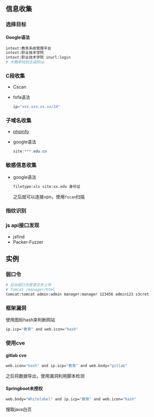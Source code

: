 ## 信息收集

### 选择目标

#### Google语法

```bash
intext:教务系统管理平台
intext:职业技术学院
intext:职业技术学院 inurl:login
# 大概率找到主站的ip
```

### C段收集

- Cscan

- fofa语法

  ```bash
  ip="xxx.xxx.xx.xx/24"
  ```

  

### 子域名收集

- [phpinfo](https://phpinfo.me/domain/)

- google语法

  ```java
  site:***.edu.cn
  ```

### 敏感信息收集

- google语法

  ```bash
  filetype:xls site:xx.edu 身份证
  ```

  之后就可以连接vpn，使用`fscan`扫描

### 指纹识别

### js api接口发现

- jsfind
- Packer-Fuzzer

## 实例

### 弱口令

```bash
# 后台弱口令登录文件上传
# Tomcat /manager/html
tomcat:tomcat admin:admin manager:manager 123456 admin123 s3cret
```

### 框架漏洞

使用图标hash来判断网站

```bash
ip.icp="教育" and web.icon="hash"
```

### 使用cve

#### gitlab cve

```bash
web.icon="hash" and ip.icp="教育" and web.body="gitlab"
```

之后将数据导出，使用漏洞利用脚本检测

#### Springboot未授权

```bash
web.body="Whitelabel" and ip.icp="教育" and web.icon="hash"
```

搜取java白页